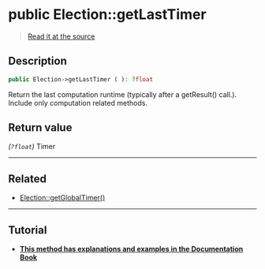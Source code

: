 # public Election::getLastTimer

> [Read it at the source](https://github.com/julien-boudry/Condorcet/blob/master/src/Election.php#L241)

## Description    

```php
public Election->getLastTimer ( ): ?float
```

Return the last computation runtime (typically after a getResult() call.). Include only computation related methods.


## Return value   

*(`?float`)* Timer


---------------------------------------

## Related

* [Election::getGlobalTimer()](/Docs/api-reference/Election%20Class/Election--getGlobalTimer().md)    

---------------------------------------

## Tutorial

* **[This method has explanations and examples in the Documentation Book](https://docs.condorcet.io/book/3.AsPhpLibrary/8.GoFurther/3.TimerBenchMarking)**    
